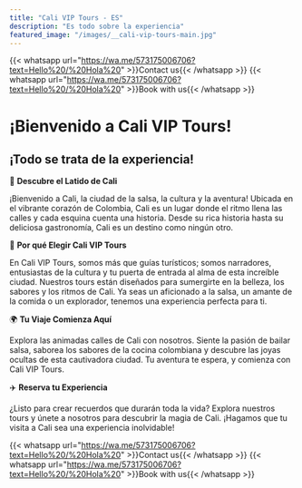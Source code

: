 ```yaml
---
title: "Cali VIP Tours - ES"
description: "Es todo sobre la experiencia"
featured_image: "/images/__cali-vip-tours-main.jpg"
---
```


{{< whatsapp url="https://wa.me/573175006706?text=Hello%20/%20Hola%20" >}}Contact us{{< /whatsapp >}}
{{< whatsapp url="https://wa.me/573175006706?text=Hello%20/%20Hola%20" >}}Book with us{{< /whatsapp >}}

# ¡Bienvenido a Cali VIP Tours!

## ¡Todo se trata de la experiencia!

🌆 **Descubre el Latido de Cali**

¡Bienvenido a Cali, la ciudad de la salsa, la cultura y la aventura! Ubicada en el vibrante corazón de Colombia, Cali es un lugar donde el ritmo llena las calles y cada esquina cuenta una historia. Desde su rica historia hasta su deliciosa gastronomía, Cali es un destino como ningún otro.

🌟 **Por qué Elegir Cali VIP Tours**

En Cali VIP Tours, somos más que guías turísticos; somos narradores, entusiastas de la cultura y tu puerta de entrada al alma de esta increíble ciudad. Nuestros tours están diseñados para sumergirte en la belleza, los sabores y los ritmos de Cali. Ya seas un aficionado a la salsa, un amante de la comida o un explorador, tenemos una experiencia perfecta para ti.

🌍 **Tu Viaje Comienza Aquí**

Explora las animadas calles de Cali con nosotros. Siente la pasión de bailar salsa, saborea los sabores de la cocina colombiana y descubre las joyas ocultas de esta cautivadora ciudad. Tu aventura te espera, y comienza con Cali VIP Tours.

✈️ **Reserva tu Experiencia**

¿Listo para crear recuerdos que durarán toda la vida? Explora nuestros tours y únete a nosotros para descubrir la magia de Cali. ¡Hagamos que tu visita a Cali sea una experiencia inolvidable!

{{< whatsapp url="https://wa.me/573175006706?text=Hello%20/%20Hola%20" >}}Contact us{{< /whatsapp >}}
{{< whatsapp url="https://wa.me/573175006706?text=Hello%20/%20Hola%20" >}}Book with us{{< /whatsapp >}}
